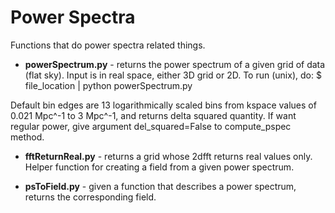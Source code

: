# Power Spectra

Functions that do power spectra related things. 

* **powerSpectrum.py** - returns the power spectrum of a given grid of data (flat sky). Input is in real space, either 3D grid or 2D. To run (unix), do: $ file_location | python powerSpectrum.py

Default bin edges are 13 logarithmically scaled bins from kspace values of 0.021 Mpc^-1 to 3 Mpc^-1, and returns delta squared quantity. If want regular power, give argument del_squared=False to compute_pspec method.
 
* **fftReturnReal.py** - returns a grid whose 2dfft returns real values only. Helper function for creating a field from a given power spectrum.

* **psToField.py** - given a function that describes a power spectrum, returns the corresponding field. 
